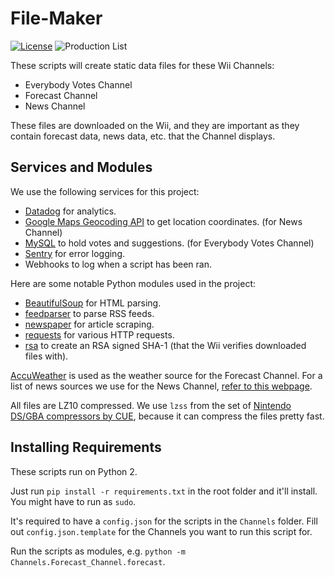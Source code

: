 # File-Maker
[![License](https://img.shields.io/github/license/riiconnect24/file-maker.svg?style=flat-square)](http://www.gnu.org/licenses/agpl-3.0)
![Production List](https://img.shields.io/discord/206934458954153984.svg?style=flat-square)

These scripts will create static data files for these Wii Channels:

- Everybody Votes Channel
- Forecast Channel
- News Channel

These files are downloaded on the Wii, and they are important as they contain forecast data, news data, etc. that the Channel displays.

## Services and Modules

We use the following services for this project:

- [Datadog](https:/datadoghq.com/) for analytics.
- [Google Maps Geocoding API](https://developers.google.com/maps/documentation/geocoding/intro) to get location coordinates. (for News Channel)
- [MySQL](https://www.mysql.com/) to hold votes and suggestions. (for Everybody Votes Channel)
- [Sentry](https://sentry.io/) for error logging.
- Webhooks to log when a script has been ran.

Here are some notable Python modules used in the project:

- [BeautifulSoup](https://www.crummy.com/software/BeautifulSoup/) for HTML parsing.
- [feedparser](https://pypi.python.org/pypi/feedparser) to parse RSS feeds.
- [newspaper](http://newspaper.readthedocs.io/en/latest/) for article scraping.
- [requests](http://docs.python-requests.org/en/master/) for various HTTP requests.
- [rsa](https://pypi.python.org/pypi/rsa) to create an RSA signed SHA-1 (that the Wii verifies downloaded files with).

[AccuWeather](https://accuweather.com/) is used as the weather source for the Forecast Channel. For a list of news sources we use for the News Channel, [refer to this webpage](https://rc24.xyz/services/news.html).

All files are LZ10 compressed. We use `lzss` from the set of [Nintendo DS/GBA compressors by CUE](http://www.romhacking.net/utilities/826/), because it can compress the files pretty fast.

## Installing Requirements

These scripts run on Python 2.

Just run `pip install -r requirements.txt` in the root folder and it'll install. You might have to run as `sudo`.

It's required to have a `config.json` for the scripts in the `Channels` folder. Fill out `config.json.template` for the Channels you want to run this script for.

Run the scripts as modules, e.g. `python -m Channels.Forecast_Channel.forecast`.